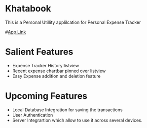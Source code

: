# Khatabook

This is a Personal Utillity applilcation for Personal Expense Tracker


#[App Link](https://drive.google.com/file/d/1_DH9xLzMti7k7f9U2vJ2quw1xgplwF_E/view?usp=sharing)

# Salient Features
  * Expense Tracker History listview
  * Recent expense chartbar pinned over listview
  * Easy Expense addition and deletion feature
  
  
# Upcoming Features
 * Local Database Integration for saving the transactions
 * User Authentication 
 * Server Integrartion which allow to use it across several devices.
